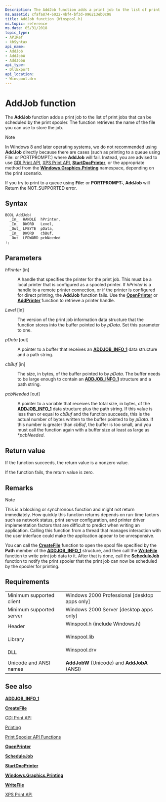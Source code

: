```yaml
---
Description: The AddJob function adds a print job to the list of print jobs that can be scheduled by the print spooler. The function retrieves the name of the file you can use to store the job.
ms.assetid: cfafa874-6022-4bf4-bf3d-096213eb0c98
title: AddJob function (Winspool.h)
ms.topic: reference
ms.date: 05/31/2018
topic_type: 
- APIRef
- kbSyntax
api_name: 
- AddJob
- AddJobA
- AddJobW
api_type: 
- DllExport
api_location: 
- Winspool.drv
---
```


# AddJob function

The **AddJob** function adds a print job to the list of print jobs that can be scheduled by the print spooler. The function retrieves the name of the file you can use to store the job.

> [!NOTE]
> In Windows 8 and later operating systems, we do not recommended using **AddJob** directly because there are cases (such as printing to a queue using File: or PORTPROMPT:) where **AddJob** will fail. Instead, you are advised to use [GDI Print API](gdi-printing.md), [XPS Print API](xps-printing.md), [**StartDocPrinter**](startdocprinter.md), or the appropriate method from the [**Windows.Graphics.Printing**](https://docs.microsoft.com/uwp/api/Windows.Graphics.Printing) namespace, depending on the print scenario.
>
> If you try to print to a queue using **File:** or **PORTPROMPT:**, **AddJob** will Return the NOT\_SUPPORTED error.

## Syntax

```C++
BOOL AddJob(
  _In_  HANDLE  hPrinter,
  _In_  DWORD   Level,
  _Out_ LPBYTE  pData,
  _In_  DWORD   cbBuf,
  _Out_ LPDWORD pcbNeeded
);
```

## Parameters

<dl> <dt>

*hPrinter* \[in\]
</dt> <dd>

A handle that specifies the printer for the print job. This must be a local printer that is configured as a spooled printer. If *hPrinter* is a handle to a remote printer connection, or if the printer is configured for direct printing, the **AddJob** function fails. Use the [**OpenPrinter**](openprinter.md) or [**AddPrinter**](addprinter.md) function to retrieve a printer handle.

</dd> <dt>

*Level* \[in\]
</dt> <dd>

The version of the print job information data structure that the function stores into the buffer pointed to by *pData*. Set this parameter to one.

</dd> <dt>

*pData* \[out\]
</dt> <dd>

A pointer to a buffer that receives an [**ADDJOB\_INFO\_1**](addjob-info-1.md) data structure and a path string.

</dd> <dt>

*cbBuf* \[in\]
</dt> <dd>

The size, in bytes, of the buffer pointed to by *pData*. The buffer needs to be large enough to contain an [**ADDJOB\_INFO\_1**](addjob-info-1.md) structure and a path string.

</dd> <dt>

*pcbNeeded* \[out\]
</dt> <dd>

A pointer to a variable that receives the total size, in bytes, of the [**ADDJOB\_INFO\_1**](addjob-info-1.md) data structure plus the path string. If this value is less than or equal to *cbBuf* and the function succeeds, this is the actual number of bytes written to the buffer pointed to by *pData*. If this number is greater than *cbBuf*, the buffer is too small, and you must call the function again with a buffer size at least as large as \**pcbNeeded*.

</dd> </dl>

## Return value

If the function succeeds, the return value is a nonzero value.

If the function fails, the return value is zero.

## Remarks

> [!Note]  
> This is a blocking or synchronous function and might not return immediately. How quickly this function returns depends on run-time factors such as network status, print server configuration, and printer driver implementation factors that are difficult to predict when writing an application. Calling this function from a thread that manages interaction with the user interface could make the application appear to be unresponsive.

 

You can call the [**CreateFile**](https://docs.microsoft.com/windows/desktop/api/fileapi/nf-fileapi-createfilea) function to open the spool file specified by the **Path** member of the [**ADDJOB\_INFO\_1**](addjob-info-1.md) structure, and then call the [**WriteFile**](https://docs.microsoft.com/windows/desktop/api/fileapi/nf-fileapi-writefile) function to write print job data to it. After that is done, call the [**ScheduleJob**](schedulejob.md) function to notify the print spooler that the print job can now be scheduled by the spooler for printing.

## Requirements



|                                     |                                                                                                           |
|-------------------------------------|-----------------------------------------------------------------------------------------------------------|
| Minimum supported client<br/> | Windows 2000 Professional \[desktop apps only\]<br/>                                                |
| Minimum supported server<br/> | Windows 2000 Server \[desktop apps only\]<br/>                                                      |
| Header<br/>                   | <dl> <dt>Winspool.h (include Windows.h)</dt> </dl> |
| Library<br/>                  | <dl> <dt>Winspool.lib</dt> </dl>                   |
| DLL<br/>                      | <dl> <dt>Winspool.drv</dt> </dl>                   |
| Unicode and ANSI names<br/>   | **AddJobW** (Unicode) and **AddJobA** (ANSI)<br/>                                                   |



## See also

<dl> <dt>

[**ADDJOB\_INFO\_1**](addjob-info-1.md)
</dt> <dt>

[**CreateFile**](https://docs.microsoft.com/windows/desktop/api/fileapi/nf-fileapi-createfilea)
</dt> <dt>

[GDI Print API](gdi-printing.md)
</dt> <dt>

[Printing](printdocs-printing.md)
</dt> <dt>

[Print Spooler API Functions](printing-and-print-spooler-functions.md)
</dt> <dt>

[**OpenPrinter**](openprinter.md)
</dt> <dt>

[**ScheduleJob**](schedulejob.md)
</dt> <dt>

[**StartDocPrinter**](startdocprinter.md)
</dt> <dt>

[**Windows.Graphics.Printing**](https://docs.microsoft.com/uwp/api/Windows.Graphics.Printing)
</dt> <dt>

[**WriteFile**](https://docs.microsoft.com/windows/desktop/api/fileapi/nf-fileapi-writefile)
</dt> <dt>

[XPS Print API](xps-printing.md)
</dt> </dl>

 

 




